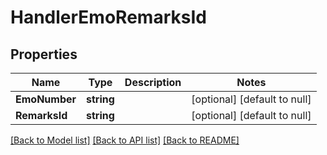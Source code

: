 # HandlerEmoRemarksId

## Properties
Name | Type | Description | Notes
------------ | ------------- | ------------- | -------------
**EmoNumber** | **string** |  | [optional] [default to null]
**RemarksId** | **string** |  | [optional] [default to null]

[[Back to Model list]](../README.md#documentation-for-models) [[Back to API list]](../README.md#documentation-for-api-endpoints) [[Back to README]](../README.md)


